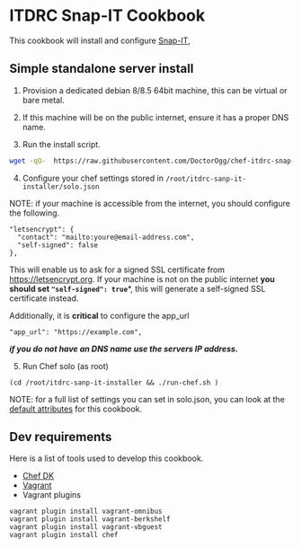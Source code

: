 # ITDRC Snap-IT Cookbook
This cookbook will install and configure [Snap-IT](https://snipe-it.readme.io/docs),

## Simple standalone server install

1. Provision a dedicated debian 8/8.5 64bit machine, this can be virtual or bare metal.

2. If this machine will be on the public internet, ensure it has a proper DNS name.

3. Run the install script.
```bash
wget -qO-  https://raw.githubusercontent.com/DoctorOgg/chef-itdrc-snap-it/master/chef-solo-install/install.sh  | sudo bash
```

4. Configure your chef settings stored in ```/root/itdrc-sanp-it-installer/solo.json```

 NOTE: if your machine is accessible from the internet, you should configure the following.

 ```
 "letsencrypt": {
   "contact": "mailto:youre@email-address.com",
   "self-signed": false
 },
 ```
 This will enable us to ask for a signed SSL certificate from https://letsencrypt.org. If your machine is not on the public internet **you should set ```"self-signed": true```***, this will generate a self-signed SSL certificate instead.

 Additionally, it is **critical** to configure the app_url
 ```
 "app_url": "https://example.com",
 ```
 ***if you do not have an DNS name use the servers IP address.***

5. Run Chef solo (as root)
```
(cd /root/itdrc-sanp-it-installer && ./run-chef.sh )
```
 NOTE: for a full list of settings you can set in solo.json, you can look at the [default attributes](attributes/default.rb) for this cookbook.



## Dev requirements
Here is a list of tools used to develop this cookbook.

* [Chef DK](https://downloads.chef.io/chefdk)
* [Vagrant](https://www.vagrantup.com)
* Vagrant plugins
```
vagrant plugin install vagrant-omnibus
vagrant plugin install vagrant-berkshelf
vagrant plugin install vagrant-vbguest
vagrant plugin install chef
```

